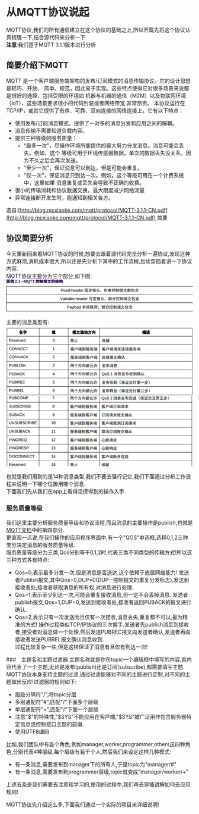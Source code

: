 # 从MQTT协议说起

  MQTT协议,我们的所有通信建立在这个协议的基础之上,所以开篇先将这个协议认真梳理一下,结合源代码来分析一下.<br>
  **注意**:我们基于MQTT 3.1.1版本进行分析

## 简要介绍下MQTT
  MQTT 是一个客户端服务端架构的发布/订阅模式的消息传输协议。它的设计思想是轻巧、开放、
简单、规范，因此易于实现。这些特点使得它对很多场景来说都是很好的选择，包括受限的环境如
机器与机器的通信（M2M）以及物联网环境（IoT），这些场景要求很小的代码封装或者网络带宽
非常昂贵。
  本协议运行在 TCP/IP，或其它提供了有序、可靠、双向连接的网络连接上。它有以下特点：
  * 使用发布/订阅消息模式，提供了一对多的消息分发和应用之间的解耦。
  * 消息传输不需要知道负载内容。
  * 提供三种等级的服务质量：
    * “最多一次”，尽操作环境所能提供的最大努力分发消息。消息可能会丢失。例如，这个
      等级可用于环境传感器数据，单次的数据丢失没关系，因为不久之后会再次发送。
    * “至少一次”，保证消息可以到达，但是可能会重复。
    * “仅一次”，保证消息只到达一次。例如，这个等级可用在一个计费系统中，这里如果
      消息重复或丢失会导致不正确的收费。
  * 很小的传输消耗和协议数据交换，最大限度减少网络流量
  * 异常连接断开发生时，能通知到相关各方。

  选自:[http://blog.mcxiaoke.com/mqtt/protocol/MQTT-3.1.1-CN.pdf](http://blog.mcxiaoke.com/mqtt/protocol/MQTT-3.1.1-CN.pdf)
  摘要

## 协议简要分析
  今天重新回来看MQTT协议的时候,想要去跟着源代码完全分析一遍协议,发现这种方式麻烦,消耗成本很大,所以还是先分析下其中的工作流程,后续穿插着讲一下协议内容.<br>
  MQTT协议主要分为三个部分,如下图:
  ![MQTT基本](./MQTTimg/固定报头格式.jpg)

  主要的消息类型有:
  ![MQTT消息类型](./MQTTimg/控制报文拼接.jpg)

  也就是我们用到的是14种消息类型,我们不要去强行记忆,我们下面通过分析工作流程来说明一下哪个位置用哪个消息.<br>
  下面我们先从我们在app上看得见摸得到的操作入手.
### 服务质量等级
  我们这里主要分析服务质量等级和协议流程,而且消息的主要操作是publish,也就是[MQTT文档](http://blog.mcxiaoke.com/mqtt/protocol/MQTT-3.1.1-CN.pdf)中的第四部分.<br>
  更直观一点说,在我们操作的应用程序界面中,有一个"QOS"单选框,选择0,1,2三种类型决定消息的服务质量等级.<br>
  服务质量等级分为三类,Qos分别等于0,1,2时,代表三类不同类型的传输方式!所以这三种方式各有特点:
  * Qos=0,表示最多分发一次,但是消息是否送达,这个依赖于底层网络能力!
    发送者Publish报文,其中Qos=0,DUP=0(DUP--控制报文的重复分发标志),发送到接收者处,接收者获取消息的所有权,对消息进行处理.
  * Qos=1,表示至少到达一次,可能会重复接收消息,但一定不会丢掉消息.
    发送者publish报文,Qos=1,DUP=0,发送到接收者处,接收者返回PUBACK的报文进行确认.
  * Qos=2,表示只有一次发送而且仅有一次接收,消息丢失,重复都不可以,最为精准的方式!
    操作过程类似TCP/IP协议的三次握手.发送者先publish消息到接收者,接受者对消息做一个处理,然后发送PUBREC报文向发送者确认,发送者再向接收者发送PUBREL报文确认消息收到.<br>
    过程比较复杂一些,但是这样保证了消息有且仅有到达一次!

###　主题名和主题过滤器
  主题名称就是你在topic一个编辑框中填写的内容,其内容代表了一个主题,无论是发布(publish)还是订阅(subscribe),都需要填写主题.<br>
  MQTT协议本身支持主题的过滤,通过过滤能够对不同的主题进行定制,对不同的主题做出反应!过滤器的规则如下:
  * 层级分隔符"/",将topic分层
  * 多层通配符"#",匹配"/"下面多个层级
  * 单层通配符"+",匹配"/"下面一个层级
  * 注意"$"的特殊性,"$SYS"不能应用在客户端,"$SYS"被广泛用作包含服务器特定信息或控制接口主题的前缀.
  * 使用UTF8编码

  比如,我们团队中有各个角色,例如manager,worker,programmer,others这四种角色,分别代表4种层级,每个层级有若干个人,然后我们来设定这样几种模式:<br>
  * 有一条消息,需要发布到manager下的所有人,于是topic为"manager/#"
  * 有一条消息,需要发布到programmer层级,topic就变成"manager/worker/+"

  上述五条是我们需要去注意和学习的,使用的过程中,我们再去穿插讲解如何去应用规则!

MQTT协议先介绍这么多,下面我们通过一个实际的项目来详细说明!
